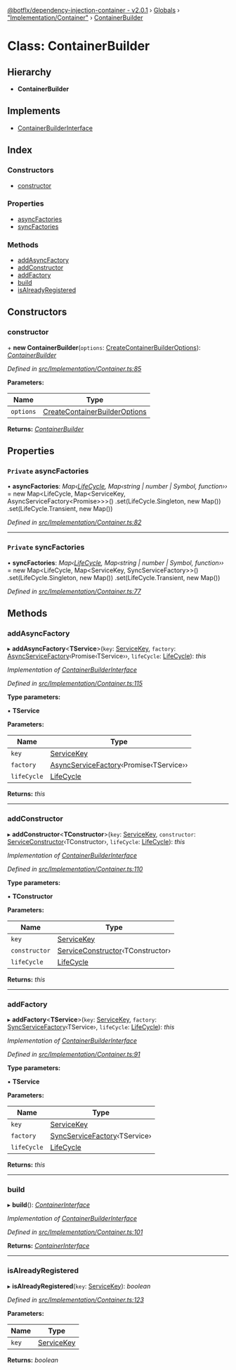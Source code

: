 [@botflx/dependency-injection-container - v2.0.1](../README.md) › [Globals](../globals.md) › ["Implementation/Container"](../modules/_implementation_container_.md) › [ContainerBuilder](_implementation_container_.containerbuilder.md)

# Class: ContainerBuilder

## Hierarchy

* **ContainerBuilder**

## Implements

* [ContainerBuilderInterface](../interfaces/_interfaces_.containerbuilderinterface.md)

## Index

### Constructors

* [constructor](_implementation_container_.containerbuilder.md#constructor)

### Properties

* [asyncFactories](_implementation_container_.containerbuilder.md#private-asyncfactories)
* [syncFactories](_implementation_container_.containerbuilder.md#private-syncfactories)

### Methods

* [addAsyncFactory](_implementation_container_.containerbuilder.md#addasyncfactory)
* [addConstructor](_implementation_container_.containerbuilder.md#addconstructor)
* [addFactory](_implementation_container_.containerbuilder.md#addfactory)
* [build](_implementation_container_.containerbuilder.md#build)
* [isAlreadyRegistered](_implementation_container_.containerbuilder.md#isalreadyregistered)

## Constructors

###  constructor

\+ **new ContainerBuilder**(`options`: [CreateContainerBuilderOptions](../modules/_implementation_container_.md#createcontainerbuilderoptions)): *[ContainerBuilder](_implementation_container_.containerbuilder.md)*

*Defined in [src/Implementation/Container.ts:85](https://github.com/botflux/dependency-injection-container/blob/49e0ae1/packages/DIContainer/src/Implementation/Container.ts#L85)*

**Parameters:**

Name | Type |
------ | ------ |
`options` | [CreateContainerBuilderOptions](../modules/_implementation_container_.md#createcontainerbuilderoptions) |

**Returns:** *[ContainerBuilder](_implementation_container_.containerbuilder.md)*

## Properties

### `Private` asyncFactories

• **asyncFactories**: *Map‹[LifeCycle](../enums/_interfaces_.lifecycle.md), Map‹string | number | Symbol, function››* = 
        new Map<LifeCycle, Map<ServiceKey, AsyncServiceFactory<Promise<unknown>>>>()
            .set(LifeCycle.Singleton, new Map())
            .set(LifeCycle.Transient, new Map())

*Defined in [src/Implementation/Container.ts:82](https://github.com/botflux/dependency-injection-container/blob/49e0ae1/packages/DIContainer/src/Implementation/Container.ts#L82)*

___

### `Private` syncFactories

• **syncFactories**: *Map‹[LifeCycle](../enums/_interfaces_.lifecycle.md), Map‹string | number | Symbol, function››* = 
        new Map<LifeCycle, Map<ServiceKey, SyncServiceFactory<unknown>>>()
            .set(LifeCycle.Singleton, new Map())
            .set(LifeCycle.Transient, new Map())

*Defined in [src/Implementation/Container.ts:77](https://github.com/botflux/dependency-injection-container/blob/49e0ae1/packages/DIContainer/src/Implementation/Container.ts#L77)*

## Methods

###  addAsyncFactory

▸ **addAsyncFactory**<**TService**>(`key`: [ServiceKey](../modules/_interfaces_.md#servicekey), `factory`: [AsyncServiceFactory](../modules/_interfaces_.md#asyncservicefactory)‹Promise‹TService››, `lifeCycle`: [LifeCycle](../enums/_interfaces_.lifecycle.md)): *this*

*Implementation of [ContainerBuilderInterface](../interfaces/_interfaces_.containerbuilderinterface.md)*

*Defined in [src/Implementation/Container.ts:115](https://github.com/botflux/dependency-injection-container/blob/49e0ae1/packages/DIContainer/src/Implementation/Container.ts#L115)*

**Type parameters:**

▪ **TService**

**Parameters:**

Name | Type |
------ | ------ |
`key` | [ServiceKey](../modules/_interfaces_.md#servicekey) |
`factory` | [AsyncServiceFactory](../modules/_interfaces_.md#asyncservicefactory)‹Promise‹TService›› |
`lifeCycle` | [LifeCycle](../enums/_interfaces_.lifecycle.md) |

**Returns:** *this*

___

###  addConstructor

▸ **addConstructor**<**TConstructor**>(`key`: [ServiceKey](../modules/_interfaces_.md#servicekey), `constructor`: [ServiceConstructor](../modules/_interfaces_.md#serviceconstructor)‹TConstructor›, `lifeCycle`: [LifeCycle](../enums/_interfaces_.lifecycle.md)): *this*

*Implementation of [ContainerBuilderInterface](../interfaces/_interfaces_.containerbuilderinterface.md)*

*Defined in [src/Implementation/Container.ts:110](https://github.com/botflux/dependency-injection-container/blob/49e0ae1/packages/DIContainer/src/Implementation/Container.ts#L110)*

**Type parameters:**

▪ **TConstructor**

**Parameters:**

Name | Type |
------ | ------ |
`key` | [ServiceKey](../modules/_interfaces_.md#servicekey) |
`constructor` | [ServiceConstructor](../modules/_interfaces_.md#serviceconstructor)‹TConstructor› |
`lifeCycle` | [LifeCycle](../enums/_interfaces_.lifecycle.md) |

**Returns:** *this*

___

###  addFactory

▸ **addFactory**<**TService**>(`key`: [ServiceKey](../modules/_interfaces_.md#servicekey), `factory`: [SyncServiceFactory](../modules/_interfaces_.md#syncservicefactory)‹TService›, `lifeCycle`: [LifeCycle](../enums/_interfaces_.lifecycle.md)): *this*

*Implementation of [ContainerBuilderInterface](../interfaces/_interfaces_.containerbuilderinterface.md)*

*Defined in [src/Implementation/Container.ts:91](https://github.com/botflux/dependency-injection-container/blob/49e0ae1/packages/DIContainer/src/Implementation/Container.ts#L91)*

**Type parameters:**

▪ **TService**

**Parameters:**

Name | Type |
------ | ------ |
`key` | [ServiceKey](../modules/_interfaces_.md#servicekey) |
`factory` | [SyncServiceFactory](../modules/_interfaces_.md#syncservicefactory)‹TService› |
`lifeCycle` | [LifeCycle](../enums/_interfaces_.lifecycle.md) |

**Returns:** *this*

___

###  build

▸ **build**(): *[ContainerInterface](../interfaces/_interfaces_.containerinterface.md)*

*Implementation of [ContainerBuilderInterface](../interfaces/_interfaces_.containerbuilderinterface.md)*

*Defined in [src/Implementation/Container.ts:101](https://github.com/botflux/dependency-injection-container/blob/49e0ae1/packages/DIContainer/src/Implementation/Container.ts#L101)*

**Returns:** *[ContainerInterface](../interfaces/_interfaces_.containerinterface.md)*

___

###  isAlreadyRegistered

▸ **isAlreadyRegistered**(`key`: [ServiceKey](../modules/_interfaces_.md#servicekey)): *boolean*

*Defined in [src/Implementation/Container.ts:123](https://github.com/botflux/dependency-injection-container/blob/49e0ae1/packages/DIContainer/src/Implementation/Container.ts#L123)*

**Parameters:**

Name | Type |
------ | ------ |
`key` | [ServiceKey](../modules/_interfaces_.md#servicekey) |

**Returns:** *boolean*
